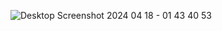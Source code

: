![Desktop Screenshot 2024 04 18 - 01 43 40 53](https://github.com/abdelrahmanda/Social_network_ads_dashboard-/assets/144565933/4acecc79-7372-4c23-a771-38a854f57482)
